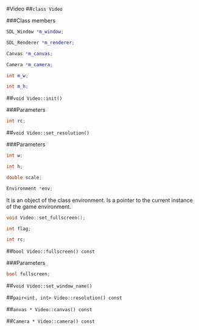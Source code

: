 #Video
##```class Video```

###Class members
```c++
SDL_Window *m_window;
```


```c++
SDL_Renderer *m_renderer;
```


```c++
Canvas *m_canvas;
```


```c++
Camera *m_camera;
```


```c++
int m_w;
```


```c++
int m_h;
```


##```void Video::init()```

###Parameters
```c++
int rc;
```

##```void Video::set_resolution()```

###Parameters
```c++
int w;
```


```c++
int h;
```


```c++
double scale;
```


```c++
Environment *env;
```
It is an object of the class environment. Is a pointer to the current instance of the game environment.

```c++
void Video::set_fullscreen();
```


```c++
int flag;
```


```c++
int rc;
```


##```bool Video::fullscreen() const```

###Parameters
```c++
bool fullscreen;
```

##```void Video::set_window_name()```


##```pair<int, int> Video::resolution() const```


##```anvas * Video::canvas() const```


##```Camera * Video::camera() const```



```c++

```

```c++

```

```c++

```